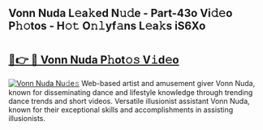 ## Vonn Nuda L𝚎a𝚔ed N𝚞𝚍e - Part-43o Vi𝚍𝚎o P𝚑𝚘tos - H𝚘𝚝 O𝚗𝚕yf𝚊ns L𝚎a𝚔s iS6Xo

# <h2><a href="http://kfet9q.oniu.top/?m=Vonn+Nuda">🔗👉 🔴 Vonn Nuda P𝚑ot𝚘𝚜 V𝚒d𝚎o</a></h2>

[![Vonn Nuda Nu𝚍e𝚜](https://i.imgur.com/0qMVB7G.gif)](http://kfet9q.oniu.top/?m=Vonn+Nuda)
Web-based artist and amusement giver Vonn Nuda, known for disseminating dance and lifestyle knowledge through trending dance trends and short videos. Versatile illusionist assistant Vonn Nuda, known for their exceptional skills and accomplishments in assisting illusionists.  
